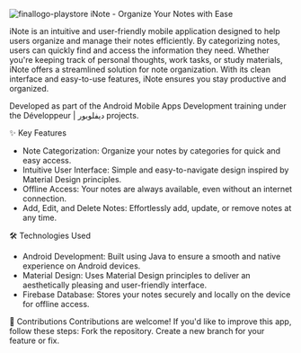 ![finallogo-playstore](https://github.com/user-attachments/assets/89c04c98-7803-4209-9d84-adba3f0927f0)
iNote - Organize Your Notes with Ease

iNote is an intuitive and user-friendly mobile application designed to help users organize and manage their notes efficiently. By categorizing notes, users can quickly find and access the information they need. Whether you're keeping track of personal thoughts, work tasks, or study materials, iNote offers a streamlined solution for note organization. With its clean interface and easy-to-use features, iNote ensures you stay productive and organized.

Developed as part of the Android Mobile Apps Development training under the Développeur | ديفلوبور projects.


✨ Key Features

- Note Categorization: Organize your notes by categories for quick and easy access.
- Intuitive User Interface: Simple and easy-to-navigate design inspired by Material Design principles.
- Offline Access: Your notes are always available, even without an internet connection.
- Add, Edit, and Delete Notes: Effortlessly add, update, or remove notes at any time.


🛠️ Technologies Used

- Android Development: Built using Java to ensure a smooth and native experience on Android devices.
- Material Design: Uses Material Design principles to deliver an aesthetically pleasing and user-friendly interface.
- Firebase Database: Stores your notes securely and locally on the device for offline access.


🤝 Contributions Contributions are welcome! If you'd like to improve this app, follow these steps: Fork the repository. Create a new branch for your feature or fix.
